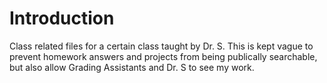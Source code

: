 # Introduction

Class related files for a certain class taught by Dr. S. This is kept vague to prevent homework answers and projects from being publically searchable, but also allow Grading Assistants and Dr. S to see my work.
